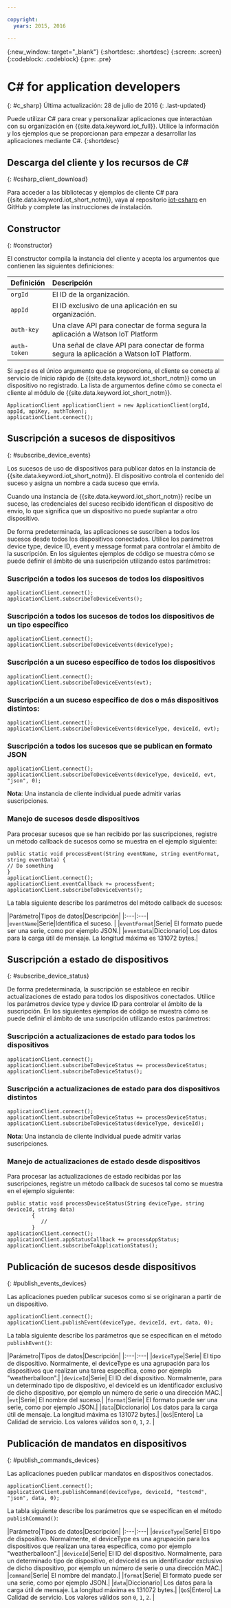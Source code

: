 ```yaml
---

copyright:
  years: 2015, 2016

---
```


  {:new_window: target="_blank"}
{:shortdesc: .shortdesc}
{:screen: .screen}
{:codeblock: .codeblock}
{:pre: .pre}


# ﻿C# for application developers
{: #c_sharp}
Última actualización: 28 de julio de 2016
{: .last-updated}


Puede utilizar C# para crear y personalizar aplicaciones que interactúan con su organización en {{site.data.keyword.iot_full}}. Utilice la información y los ejemplos que se proporcionan para empezar a desarrollar las aplicaciones mediante C#.
{:shortdesc}

## Descarga del cliente y los recursos de C#
{: #csharp_client_download}

Para acceder a las bibliotecas y ejemplos de cliente C# para {{site.data.keyword.iot_short_notm}}, vaya al repositorio [iot-csharp](https://github.com/ibm-watson-iot/iot-csharp) en GitHub y complete las instrucciones de instalación.


## Constructor
{: #constructor}

El constructor compila la instancia del cliente y acepta los argumentos que contienen las siguientes definiciones:

|Definición |Descripción |
|:---|:---|
|`orgId`   |El ID de la organización.|
|`appId`   |El ID exclusivo de una aplicación en su organización.|
|`auth-key`   |Una clave API para conectar de forma segura la aplicación a Watson IoT Platform|
|`auth-token`   |Una señal de clave API para conectar de forma segura la aplicación a Watson IoT Platform.|

Si `appId` es el único argumento que se proporciona, el cliente se conecta al servicio de Inicio rápido de {{site.data.keyword.iot_short_notm}} como un dispositivo no registrado. La lista de argumentos define cómo se conecta el cliente al módulo de {{site.data.keyword.iot_short_notm}}.

```
ApplicationClient applicationClient = new ApplicationClient(orgId, appId, apiKey, authToken);  
applicationClient.connect();
```


## Suscripción a sucesos de dispositivos
{: #subscribe_device_events}

Los sucesos de uso de dispositivos para publicar datos en la instancia de {{site.data.keyword.iot_short_notm}}. El dispositivo controla el contenido del suceso y asigna un nombre a cada suceso que envía.

Cuando una instancia de {{site.data.keyword.iot_short_notm}} recibe un suceso, las credenciales del suceso recibido identifican el dispositivo de envío, lo que significa que un dispositivo no puede suplantar a otro dispositivo.

De forma predeterminada, las aplicaciones se suscriben a todos los sucesos desde todos los dispositivos conectados. Utilice los parámetros device type, device ID, event y message format para controlar el ámbito de la suscripción. En los siguientes ejemplos de código se muestra cómo se puede definir el ámbito de una suscripción utilizando estos parámetros:

### Suscripción a todos los sucesos de todos los dispositivos

```
applicationClient.connect();
applicationClient.subscribeToDeviceEvents();
```

### Suscripción a todos los sucesos de todos los dispositivos de un tipo específico

```
applicationClient.connect();
applicationClient.subscribeToDeviceEvents(deviceType);
```

### Suscripción a un suceso específico de todos los dispositivos

```
applicationClient.connect();
applicationClient.subscribeToDeviceEvents(evt);
```

###  Suscripción a un suceso específico de dos o más dispositivos distintos:

```
applicationClient.connect();
applicationClient.subscribeToDeviceEvents(deviceType, deviceId, evt);
```

### Suscripción a todos los sucesos que se publican en formato JSON

```
applicationClient.connect();
applicationClient.subscribeToDeviceEvents(deviceType, deviceId, evt, "json", 0);
```

**Nota**: Una instancia de cliente individual puede admitir varias suscripciones.

### Manejo de sucesos desde dispositivos

Para procesar sucesos que se han recibido por las suscripciones, registre un método callback de sucesos como se muestra en el ejemplo siguiente:

```
public static void processEvent(String eventName, string eventFormat, string eventData) {
// Do something
}
applicationClient.connect();
applicationClient.eventCallback += processEvent;
applicationClient.subscribeToDeviceEvents();
```
La tabla siguiente describe los parámetros del método callback de sucesos:

|Parámetro|Tipos de datos|Descripción|
|:---|:---|
|`eventName`|Serie|Identifica el suceso. |
|`eventFormat`|Serie| El formato puede ser una serie, como por ejemplo JSON.|
|`eventData`|Diccionario| Los datos para la carga útil de mensaje. La longitud máxima es 131072 bytes.|


## Suscripción a estado de dispositivos
{: #subscribe_device_status}

De forma predeterminada, la suscripción se establece en recibir actualizaciones de estado para todos los dispositivos conectados. Utilice los parámetros device type y device ID para controlar el ámbito de la suscripción. En los siguientes ejemplos de código se muestra cómo se puede definir el ámbito de una suscripción utilizando estos parámetros:

### Suscripción a actualizaciones de estado para todos los dispositivos

```
applicationClient.connect();
applicationClient.subscribeToDeviceStatus += processDeviceStatus;
applicationClient.subscribeToDeviceStatus();
```

### Suscripción a actualizaciones de estado para dos dispositivos distintos

```
applicationClient.connect();
applicationClient.subscribeToDeviceStatus += processDeviceStatus;
applicationClient.subscribeToDeviceStatus(deviceType, deviceId);
```

**Nota**: Una instancia de cliente individual puede admitir varias suscripciones.

### Manejo de actualizaciones de estado desde dispositivos

Para procesar las actualizaciones de estado recibidas por las suscripciones, registre un método callback de sucesos tal como se muestra en el ejemplo siguiente:

```
public static void processDeviceStatus(String deviceType, string deviceId, string data)
        {
           //
        }
applicationClient.connect();
applicationClient.appStatusCallback += processAppStatus;
applicationClient.subscribeToApplicationStatus();
```

## Publicación de sucesos desde dispositivos
{: #publish_events_devices}

Las aplicaciones pueden publicar sucesos como si se originaran a partir de un dispositivo.

```
applicationClient.connect();
applicationClient.publishEvent(deviceType, deviceId, evt, data, 0);

```

La tabla siguiente describe los parámetros que se especifican en el método `publishEvent()`:

|Parámetro|Tipos de datos|Descripción|
|:---|:---|
|`deviceType`|Serie| El tipo de dispositivo. Normalmente, el deviceType es una agrupación para los dispositivos que realizan una tarea específica, como por ejemplo "weatherballoon".|
|`deviceId`|Serie| El ID del dispositivo. Normalmente, para un determinado tipo de dispositivo, el deviceId es un identificador exclusivo de dicho dispositivo, por ejemplo un número de serie o una dirección MAC.|
|`evt`|Serie| El nombre del suceso.|
|`format`|Serie| El formato puede ser una serie, como por ejemplo JSON.|
|`data`|Diccionario| Los datos para la carga útil de mensaje. La longitud máxima es 131072 bytes.|
|`QoS`|Entero| La Calidad de servicio. Los valores válidos son `0`, `1`, `2`. |


## Publicación de mandatos en dispositivos
{: #publish_commands_devices}

Las aplicaciones pueden publicar mandatos en dispositivos conectados.

```
applicationClient.connect();
applicationClient.publishCommand(deviceType, deviceId, "testcmd", "json", data, 0);
```
La tabla siguiente describe los parámetros que se especifican en el método `publishCommand()`:

|Parámetro|Tipos de datos|Descripción|
|:---|:---|
|`deviceType`|Serie| El tipo de dispositivo. Normalmente, el deviceType es una agrupación para los dispositivos que realizan una tarea específica, como por ejemplo "weatherballoon".|
|`deviceId`|Serie| El ID del dispositivo. Normalmente, para un determinado tipo de dispositivo, el deviceId es un identificador exclusivo de dicho dispositivo, por ejemplo un número de serie o una dirección MAC.|
|`command`|Serie| El nombre del mandato.|
|`format`|Serie| El formato puede ser una serie, como por ejemplo JSON.|
|`data`|Diccionario| Los datos para la carga útil de mensaje. La longitud máxima es 131072 bytes.|
|`QoS`|Entero| La Calidad de servicio. Los valores válidos son `0`, `1`, `2`. |
